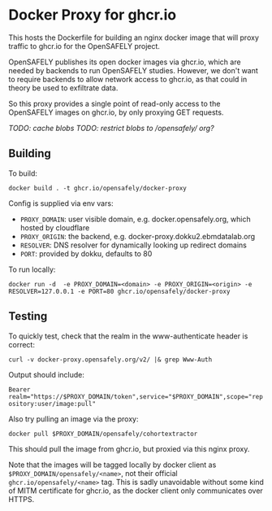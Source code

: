 # Docker Proxy for ghcr.io

This hosts the Dockerfile for building an nginx docker image that will proxy
traffic to ghcr.io for the OpenSAFELY project.

OpenSAFELY publishes its open docker images via ghcr.io, which are needed by
backends to run OpenSAFELY studies. However, we don't want to require backends
to allow network access to ghcr.io, as that could in theory be used to
exfiltrate data.

So this proxy provides a single point of read-only access to the OpenSAFELY
images on ghcr.io, by only proxying GET requests.

*TODO: cache blobs*
*TODO: restrict blobs to /opensafely/ org?*


## Building

To build:

`docker build . -t ghcr.io/opensafely/docker-proxy`

Config is supplied via env vars:

 - `PROXY_DOMAIN`: user visible domain, e.g. docker.opensafely.org, which hosted by cloudflare
 - `PROXY_ORIGIN`: the backend, e.g. docker-proxy.dokku2.ebmdatalab.org
 - `RESOLVER`: DNS resolver for dynamically looking up redirect domains
 - `PORT`: provided by dokku, defaults to 80

To run locally:

`docker run -d  -e PROXY_DOMAIN=<domain> -e PROXY_ORIGIN=<origin> -e RESOLVER=127.0.0.1 -e PORT=80 ghcr.io/opensafely/docker-proxy`

## Testing 

To quickly test, check that the realm in the www-authenticate header is
correct:

`curl -v docker-proxy.opensafely.org/v2/ |& grep Www-Auth`

Output should include:

`Bearer realm="https://$PROXY_DOMAIN/token",service="$PROXY_DOMAIN",scope="repository:user/image:pull"`

Also try pulling an image via the proxy:

`docker pull $PROXY_DOMAIN/opensafely/cohortextractor`

This should pull the image from ghcr.io, but proxied via this nginx proxy.

Note that the images will be tagged locally by docker client as
`$PROXY_DOMAIN/opensafely/<name>`, not their official
`ghcr.io/opensafely/<name>` tag. This is sadly unavoidable without some kind of
MITM certificate for ghcr.io, as the docker client only communicates over
HTTPS.
